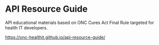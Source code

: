 # API Resource Guide
API educational materials based on ONC Cures Act Final Rule targeted for health IT developers.

https://onc-healthit.github.io/api-resource-guide/
